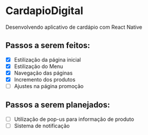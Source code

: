 # CardapioDigital
Desenvolvendo aplicativo de cardápio com React Native

## Passos a serem feitos: 
- [x] Estilização da página inicial
- [x] Estilização do Menu
- [x] Navegação das páginas
- [x] Incremento dos produtos
- [ ] Ajustes na página promoção

## Passos a serem planejados: 
- [ ] Utilização de pop-us para informação de produto
- [ ] Sistema de notificação
